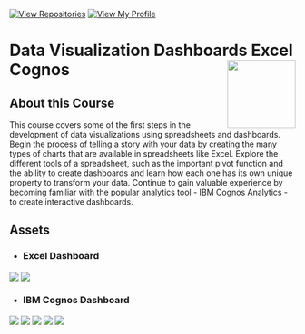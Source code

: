  [![View Repositories](https://img.shields.io/badge/View-My_Repositories-blue?logo=GitHub)](https://github.com/nduongthucanh?tab=repositories)
[![View My Profile](https://img.shields.io/badge/View-My_Profile-green?logo=GitHub)](https://github.com/nduongthucanh) 

# Data Visualization Dashboards Excel Cognos <img src="https://raw.githubusercontent.com/roshangrewal/IBM-Data-Science-Professional-Certification/master/IBM-Banner.png" align="right" width="120" />


## About this Course
This course covers some of the first steps in the development of data visualizations using spreadsheets and dashboards. Begin the process of telling a story with your data by creating the many types of charts that are available in spreadsheets like Excel. Explore the different tools of a spreadsheet, such as the important pivot function and the ability to create dashboards and learn how each one has its own unique property to transform your data. Continue to gain valuable experience by becoming familiar with the popular analytics tool - IBM Cognos Analytics - to create interactive dashboards.

## Assets

* ### **Excel Dashboard**
<img src="https://github.com/nduongthucanh/IBM-Data-Analyst-Professional/tree/main/Data%20Visualization%20Dashboards%20Excel%20Cognos/IMG/W2Dashboard.PNG" align="center" />

<img src="https://github.com/nduongthucanh/IBM-Data-Analyst-Professional/tree/main/Data%20Visualization%20Dashboards%20Excel%20Cognos/IMG/Excel_FA.PNG" align="center" />

* ### **IBM Cognos Dashboard**
<img src="https://github.com/nduongthucanh/IBM-Data-Analyst-Professional/tree/main/Data%20Visualization%20Dashboards%20Excel%20Cognos/IMG/Cognos_Basic_1.PNG" align="center" />

<img src="https://github.com/nduongthucanh/IBM-Data-Analyst-Professional/tree/main/Data%20Visualization%20Dashboards%20Excel%20Cognos/IMG/Cognos_Basic_2.PNG" align="center" />

<img src="https://github.com/nduongthucanh/IBM-Data-Analyst-Professional/tree/main/Data%20Visualization%20Dashboards%20Excel%20Cognos/IMG/Cognos_Advanced.PNG" align="center" />

<img src="https://github.com/nduongthucanh/IBM-Data-Analyst-Professional/tree/main/Data%20Visualization%20Dashboards%20Excel%20Cognos/IMG/Cognos_FA_1.PNG" align="center" />

<img src="https://github.com/nduongthucanh/IBM-Data-Analyst-Professional/tree/main/Data%20Visualization%20Dashboards%20Excel%20Cognos/IMG/Cognos_FA_2.PNG" align="center" />
